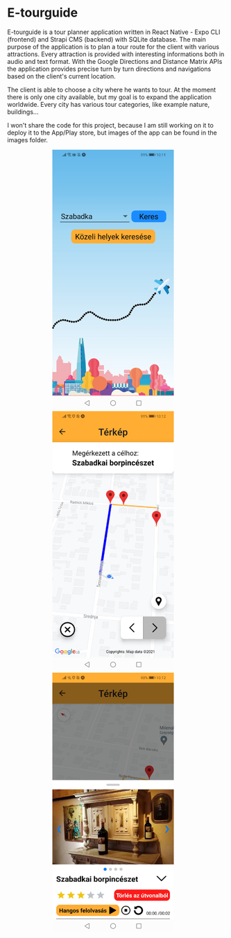 # E-tourguide

E-tourguide is a tour planner application written in React Native - Expo CLI (frontend) and Strapi CMS (backend) with SQLite database. 
The main purpose of the application is to plan a tour route for the client with various attractions. Every attraction is provided with interesting informations both in audio and text format. With the Google Directions and Distance Matrix APIs the application provides precise turn by turn directions and navigations based on the client's current location. 

The client is able to choose a city where he wants to tour. At the moment there is only one city available, but my goal is to expand the application worldwide. Every city has various tour categories, like example nature, buildings...

I won't share the code for this project, because I am still working on it to deploy it to the App/Play store, but images of the app can be found in the images folder.

<p align="center">
<img src="https://github.com/KatancicDenisz/E-tourguide-public/blob/main/images/Screenshot_20210505_101107_host.exp.exponent.jpg" width="280" height="600"> &nbsp; &nbsp;
 <img src="https://github.com/KatancicDenisz/E-tourguide-public/blob/main/images/Screenshot_20210505_101223_host.exp.exponent.jpg" width="280" height="600" > &nbsp; &nbsp; 
 <img src="https://github.com/KatancicDenisz/E-tourguide-public/blob/main/images/Screenshot_20210505_101241_host.exp.exponent.jpg" width="280" height="600" > &nbsp; &nbsp;
</p>
